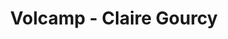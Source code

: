 ---
  name: Claire Gourcy
  title: Volcamp - Claire Gourcy
  abstract: 
  twitter: none
  photo: none
  linkedin: none
  keynotes: false
---